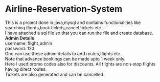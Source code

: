 # Airline-Reservation-System
This is a project done in java,mysql and contains functionalities like searching flights,book tickets,cancel tickets etc..<br>
I have attached a sql file so that you can run the file and create database.<br>
<b>Admin Details</b><br>
username: flight_admin<br>
password: 123 <br>
One can use these admin details to add routes,flights etc..<br>
Note that advance bookings can be made upto 1 week only. <br>
Here I used promo codes also for discounts. All flights are non-stop flights having direct routes. <br>
Tickets are also generated and can be cancelled.




